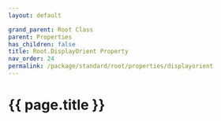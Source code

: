 ```yaml
---
layout: default

grand_parent: Root Class
parent: Properties
has_children: false
title: Root.DisplayOrient Property
nav_order: 24
permalink: /package/standard/root/properties/displayorient
---
```

# {{ page.title }}
